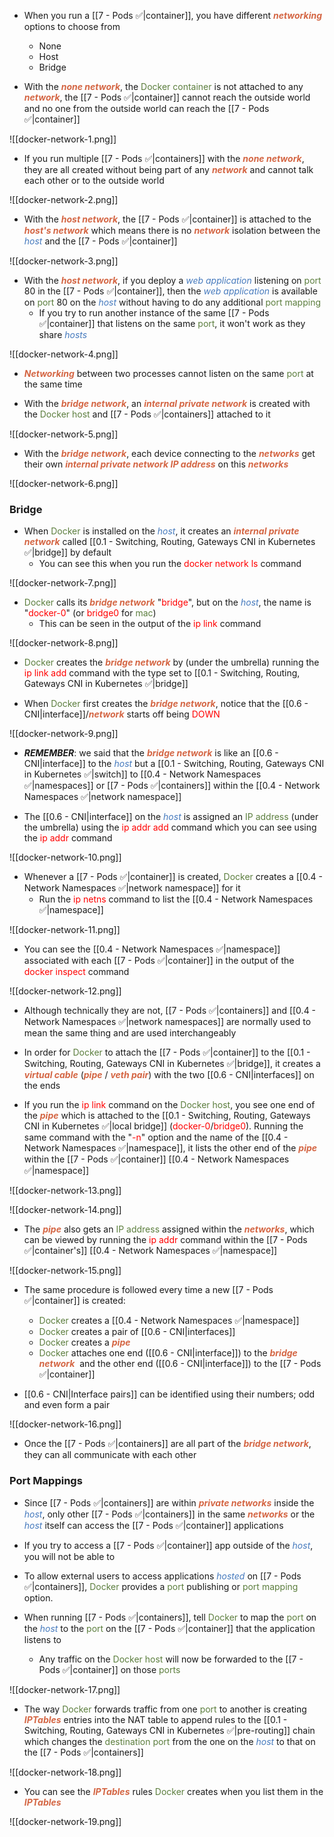 - When you run a [[7 - Pods ✅|container]], you have different <b><i><span style="color:#d46644">networking</span></i></b> options to choose from
	- None
	- Host
	- Bridge

- With the <b><i><span style="color:#d46644">none network</span></i></b>, the <span style="color:#5c7e3e">Docker container</span> is not attached to any <b><i><span style="color:#d46644">network</span></i></b>, the [[7 - Pods ✅|container]] cannot reach the outside world and no one from the outside world can reach the [[7 - Pods ✅|container]]

![[docker-network-1.png]]

- If you run multiple [[7 - Pods ✅|containers]] with the <b><i><span style="color:#d46644">none network</span></i></b>, they are all created without being part of any <b><i><span style="color:#d46644">network</span></i></b> and cannot talk each other or to the outside world

![[docker-network-2.png]]

- With the <b><i><span style="color:#d46644">host network</span></i></b>, the [[7 - Pods ✅|container]] is attached to the <b><i><span style="color:#d46644">host's network</span></i></b> which means there is no <b><i><span style="color:#d46644">network</span></i></b> isolation between the <i><span style="color:#477bbe">host</span></i> and the [[7 - Pods ✅|container]]

![[docker-network-3.png]]

- With the <b><i><span style="color:#d46644">host network</span></i></b>, if you deploy a <i><span style="color:#477bbe">web application</span></i> listening on <span style="color:#5c7e3e">port</span> 80 in the [[7 - Pods ✅|container]], then the <i><span style="color:#477bbe">web application</span></i> is available on <span style="color:#5c7e3e">port</span> 80 on the <i><span style="color:#477bbe">host</span></i> without having to do any additional <span style="color:#5c7e3e">port mapping</span>
	- If you try to run another instance of the same [[7 - Pods ✅|container]] that listens on the same <span style="color:#5c7e3e">port</span>, it won't work as they share <i><span style="color:#477bbe">hosts</span></i>

![[docker-network-4.png]]

- <b><i><span style="color:#d46644">Networking</span></i></b> between two processes cannot listen on the same <span style="color:#5c7e3e">port</span> at the same time

- With the <b><i><span style="color:#d46644">bridge network</span></i></b>, an <b><i><span style="color:#d46644">internal private network</span></i></b> is created with the <span style="color:#5c7e3e">Docker host</span> and [[7 - Pods ✅|containers]] attached to it

![[docker-network-5.png]]

- With the <b><i><span style="color:#d46644">bridge network</span></i></b>, each device connecting to the <b><i><span style="color:#d46644">networks</span></i></b> get their own <b><i><span style="color:#d46644">internal private network IP address</span></i></b> on this <b><i><span style="color:#d46644">networks</span></i></b>

![[docker-network-6.png]]

### Bridge

- When <span style="color:#5c7e3e">Docker</span> is installed on the <i><span style="color:#477bbe">host</span></i>, it creates an <b><i><span style="color:#d46644">internal private network</span></i></b> called [[0.1 - Switching, Routing, Gateways CNI in Kubernetes ✅|bridge]] by default
	- You can see this when you run the <span style="color:red">docker network ls</span> command

![[docker-network-7.png]]

- <span style="color:#5c7e3e">Docker</span> calls its <b><i><span style="color:#d46644">bridge network</span></i></b> "<span style="color:red">bridge</span>", but on the <i><span style="color:#477bbe">host</span></i>, the name is "<span style="color:red">docker-0</span>" (or <span style="color:red">bridge0</span> for <span style="color:#5c7e3e">mac</span>)
	- This can be seen in the output of the <span style="color:red">ip link</span> command

![[docker-network-8.png]]

- <span style="color:#5c7e3e">Docker</span> creates the <b><i><span style="color:#d46644">bridge network</span></i></b> by (under the umbrella) running the <span style="color:red">ip link add</span> command with the type set to [[0.1 - Switching, Routing, Gateways CNI in Kubernetes ✅|bridge]]

- When <span style="color:#5c7e3e">Docker</span> first creates the <b><i><span style="color:#d46644">bridge network</span></i></b>, notice that the [[0.6 - CNI|interface]]/<b><i><span style="color:#d46644">network</span></i></b> starts off being <span style="color:red">DOWN</span>

![[docker-network-9.png]]

- ***REMEMBER***: we said that the <b><i><span style="color:#d46644">bridge network</span></i></b> is like an [[0.6 - CNI|interface]] to the <i><span style="color:#477bbe">host</span></i> but a [[0.1 - Switching, Routing, Gateways CNI in Kubernetes ✅|switch]] to [[0.4 - Network Namespaces ✅|namespaces]] or [[7 - Pods ✅|containers]] within the [[0.4 - Network Namespaces ✅|network namespace]]

- The [[0.6 - CNI|interface]] on the <i><span style="color:#477bbe">host</span></i> is assigned an <span style="color:#5c7e3e">IP address</span> (under the umbrella) using the <span style="color:red">ip addr add</span> command which you can see using the <span style="color:red">ip addr</span> command

![[docker-network-10.png]]

- Whenever a [[7 - Pods ✅|container]] is created, <span style="color:#5c7e3e">Docker</span> creates a [[0.4 - Network Namespaces ✅|network namespace]] for it
	- Run the <span style="color:red">ip netns</span> command to list the [[0.4 - Network Namespaces ✅|namespace]]

![[docker-network-11.png]]

- You can see the [[0.4 - Network Namespaces ✅|namespace]] associated with each [[7 - Pods ✅|container]] in the output of the <span style="color:red">docker inspect</span> command

![[docker-network-12.png]]

- Although technically they are not, [[7 - Pods ✅|containers]] and [[0.4 - Network Namespaces ✅|network namespaces]] are normally used to mean the same thing and are used interchangeably

- In order for <span style="color:#5c7e3e">Docker</span> to attach the [[7 - Pods ✅|container]] to the [[0.1 - Switching, Routing, Gateways CNI in Kubernetes ✅|bridge]], it creates a <b><i><span style="color:#d46644">virtual cable</span></i></b> (<b><i><span style="color:#d46644">pipe</span></i></b> / <b><i><span style="color:#d46644">veth pair</span></i></b>) with the two [[0.6 - CNI|interfaces]] on the ends

- If you run the <span style="color:red">ip link</span> command on the <span style="color:#5c7e3e">Docker host</span>, you see one end of the <b><i><span style="color:#d46644">pipe</span></i></b> which is attached to the [[0.1 - Switching, Routing, Gateways CNI in Kubernetes ✅|local bridge]] (<span style="color:red">docker-0</span>/<span style="color:red">bridge0</span>). Running the same command with the "<span style="color:red">-n</span>" option and the name of the [[0.4 - Network Namespaces ✅|namespace]], it lists the other end of the <b><i><span style="color:#d46644">pipe</span></i></b> within the [[7 - Pods ✅|container]] [[0.4 - Network Namespaces ✅|namespace]]

![[docker-network-13.png]]

![[docker-network-14.png]]

- The <b><i><span style="color:#d46644">pipe</span></i></b> also gets an <span style="color:#5c7e3e">IP address</span> assigned within the <b><i><span style="color:#d46644">networks</span></i></b>, which can be viewed by running the <span style="color:red">ip addr</span> command within the [[7 - Pods ✅|container's]] [[0.4 - Network Namespaces ✅|namespace]]

![[docker-network-15.png]]

- The same procedure is followed every time a new [[7 - Pods ✅|container]] is created:
	- <span style="color:#5c7e3e">Docker</span> creates a [[0.4 - Network Namespaces ✅|namespace]]
	- <span style="color:#5c7e3e">Docker</span> creates a pair of [[0.6 - CNI|interfaces]]
	- <span style="color:#5c7e3e">Docker</span> creates a <b><i><span style="color:#d46644">pipe</span></i></b>
	- <span style="color:#5c7e3e">Docker</span> attaches one end ([[0.6 - CNI|interface]]) to the <b><i><span style="color:#d46644">bridge network</span></i></b>  and the other end ([[0.6 - CNI|interface]]) to the [[7 - Pods ✅|container]]

- [[0.6 - CNI|Interface pairs]] can be identified using their numbers; odd and even form a pair

![[docker-network-16.png]]


- Once the [[7 - Pods ✅|containers]] are all part of the <b><i><span style="color:#d46644">bridge network</span></i></b>, they can all communicate with each other

### Port Mappings

- Since [[7 - Pods ✅|containers]] are within <b><i><span style="color:#d46644">private networks</span></i></b> inside the <i><span style="color:#477bbe">host</span></i>, only other [[7 - Pods ✅|containers]] in the same <b><i><span style="color:#d46644">networks</span></i></b> or the <i><span style="color:#477bbe">host</span></i> itself can access the [[7 - Pods ✅|container]] applications

- If you try to access a [[7 - Pods ✅|container]] app outside of the <i><span style="color:#477bbe">host</span></i>, you will not be able to

- To allow external users to access applications <i><span style="color:#477bbe">hosted</span></i> on [[7 - Pods ✅|containers]], <span style="color:#5c7e3e">Docker</span> provides a <span style="color:#5c7e3e">port</span> publishing or <span style="color:#5c7e3e">port mapping</span> option.

- When running [[7 - Pods ✅|containers]], tell <span style="color:#5c7e3e">Docker</span> to map the <span style="color:#5c7e3e">port</span> on the <i><span style="color:#477bbe">host</span></i> to the <span style="color:#5c7e3e">port</span> on the [[7 - Pods ✅|container]] that the application listens to
	- Any traffic on the <span style="color:#5c7e3e">Docker host</span> will now be forwarded to the [[7 - Pods ✅|container]] on those <span style="color:#5c7e3e">ports</span>

![[docker-network-17.png]]

- The way <span style="color:#5c7e3e">Docker</span> forwards traffic from one <span style="color:#5c7e3e">port</span> to another is creating <b><i><span style="color:#d46644">IPTables</span></i></b> entries into the NAT table to append rules to the [[0.1 - Switching, Routing, Gateways CNI in Kubernetes ✅|pre-routing]] chain which changes the <span style="color:#5c7e3e">destination port</span> from the one on the <i><span style="color:#477bbe">host</span></i> to that on the [[7 - Pods ✅|containers]]

![[docker-network-18.png]]

- You can see the <b><i><span style="color:#d46644">IPTables</span></i></b> rules <span style="color:#5c7e3e">Docker</span> creates when you list them in the <b><i><span style="color:#d46644">IPTables</span></i></b>

![[docker-network-19.png]]